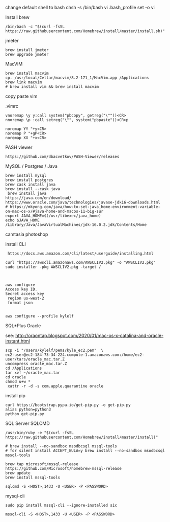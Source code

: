 change default shell to bash
chsh -s /bin/bash
vi .bash_profile
set -o vi

Install brew

    /bin/bash -c "$(curl -fsSL https://raw.githubusercontent.com/Homebrew/install/master/install.sh)"

jmeter

    brew install jmeter
    brew upgrade jmeter

MacVIM

    brew install macvim
    cp. /usr/local/Cellar/macvim/8.2-171_1/MacVim.app /Applications
    brew link macvim
    # brew install vim && brew install macvim


copy paste vim

.vimrc

    vnoremap \y y:call system("pbcopy", getreg("\""))<CR>
    nnoremap \p :call setreg("\"", system("pbpaste"))<CR>p

    noremap YY "+y<CR>
    noremap P "+gP<CR>
    noremap XX "+x<CR>


PASH viewer


    https://github.com/dbacvetkov/PASH-Viewer/releases



MySQL / Postgres / Java

    brew install mysql
    brew install postgres
    brew cask install java
    brew install --cask java
     brew install java
    https://java.com/en/download/
    https://www.oracle.com/java/technologies/javase-jdk16-downloads.html
    # https://mkyong.com/java/how-to-set-java_home-environment-variable-on-mac-os-x/#java-home-and-macos-11-big-sur
    export JAVA_HOME=$(/usr/libexec/java_home)
    echo $JAVA_HOME
    /Library/Java/JavaVirtualMachines/jdk-16.0.2.jdk/Contents/Home

camtasia
photoshop


install CLI

     https://docs.aws.amazon.com/cli/latest/userguide/installing.html

    curl "https://awscli.amazonaws.com/AWSCLIV2.pkg" -o "AWSCLIV2.pkg"
    sudo installer -pkg AWSCLIV2.pkg -target /



    aws configure
    Access key ID.  
    Secret access key     
     region us-west-2
     format json


    aws configure --profile kylelf
 
 
SQL*Plus Oracle

see: http://oraontap.blogspot.com/2020/01/mac-os-x-catalina-and-oracle-instant.html

    scp -i "/Users/kylelf/pems/kyle_ec2.pem"  \
    ec2-user@ec2-184-73-34-224.compute-1.amazonaws.com:/home/ec2-user/tars/oracle_mac.tar.Z 
    uncompress oracle_mac.tar.Z
    cd /Applications
    tar xvf ~/oracle_mac.tar
    cd oracle
    chmod u+w *
     xattr -r -d -s com.apple.quarantine oracle



install pip

    curl https://bootstrap.pypa.io/get-pip.py -o get-pip.py
    alias python=python3
    python get-pip.py


SQL Server   SQLCMD

    /usr/bin/ruby -e "$(curl -fsSL https://raw.githubusercontent.com/Homebrew/install/master/install)"

    # brew install --no-sandbox msodbcsql mssql-tools
    # for silent install ACCEPT_EULA=y brew install --no-sandbox msodbcsql mssql-tools
 
    brew tap microsoft/mssql-release https://github.com/Microsoft/homebrew-mssql-release
    brew update
    brew install mssql-tools

    sqlcmd -S <HOST>,1433 -U <USER> -P <PASSWORD>

mysql-cli

    sudo pip install mssql-cli --ignore-installed six 
 
    mssql-cli -S <HOST>,1433 -U <USER> -P <PASSWORD>

